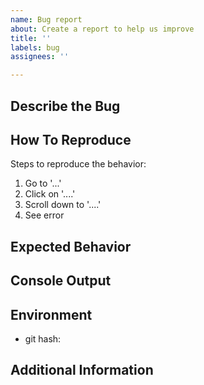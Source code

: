 ```yaml
---
name: Bug report
about: Create a report to help us improve
title: ''
labels: bug
assignees: ''

---
```


## Describe the Bug
<!--  A clear and concise description of what the bug is. -->

## How To Reproduce
Steps to reproduce the behavior:
1. Go to '...'
2. Click on '....'
3. Scroll down to '....'
4. See error

## Expected Behavior
<!-- A clear and concise description of what you expected to happen. -->

## Console Output
<!-- If applicable, add console input as an attachment in a txt file after you submit the issue. -->

## Environment 
<!-- Please complete the following information: -->
- git hash:

## Additional Information
<!-- Add any other context about the problem here. -->
